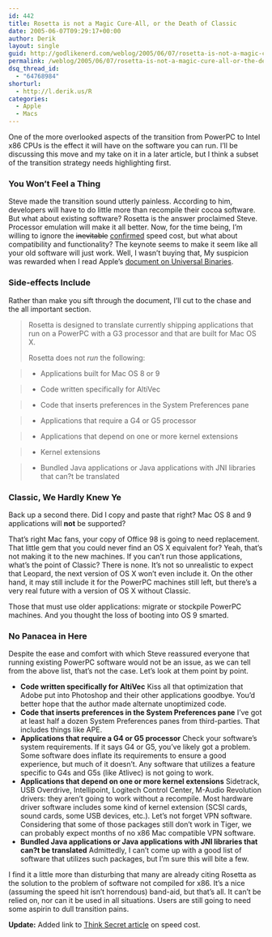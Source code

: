 ```yaml
---
id: 442
title: Rosetta is not a Magic Cure-All, or the Death of Classic
date: 2005-06-07T09:29:17+00:00
author: Derik
layout: single
guid: http://godlikenerd.com/weblog/2005/06/07/rosetta-is-not-a-magic-cure-all-or-the-death-of-classic-2/
permalink: /weblog/2005/06/07/rosetta-is-not-a-magic-cure-all-or-the-death-of-classic/
dsq_thread_id:
  - "64768984"
shorturl:
  - http://l.derik.us/R
categories:
  - Apple
  - Macs
---
```

One of the more overlooked aspects of the transition from PowerPC to Intel x86 CPUs is the effect it will have on the software you can run. I&#8217;ll be discussing this move and my take on it in a later article, but I think a subset of the transition strategy needs highlighting first.

### You Won&#8217;t Feel a Thing

Steve made the transition sound utterly painless. According to him, developers will have to do little more than recompile their cocoa software. But what about existing software? Rosetta is the answer proclaimed Steve. Processor emulation will make it all better. Now, for the time being, I&#8217;m willing to ignore the <s>inevitable</s> [confirmed](http://www.thinksecret.com/news/0506intelxbench.html) speed cost, but what about compatibility and functionality? The keynote seems to make it seem like all your old software will just work. Well, I wasn&#8217;t buying that, My suspicion was rewarded when I read Apple&#8217;s [document on Universal Binaries](http://developer.apple.com/documentation/MacOSX/Conceptual/universal_binary/universal_binary.pdf).

### Side-effects Include

Rather than make you sift through the document, I&#8217;ll cut to the chase and the all important section.

> Rosetta is designed to translate currently shipping applications that run on a PowerPC with a G3 processor and that are built for Mac OS X.
> 
> Rosetta does not _run_ the following:
    
> * Applications built for Mac OS 8 or 9
    
> * Code written specifically for AltiVec
    
> * Code that inserts preferences in the System Preferences pane
    
> * Applications that require a G4 or G5 processor
    
> * Applications that depend on one or more kernel extensions
    
> * Kernel extensions
    
> * Bundled Java applications or Java applications with JNI libraries that can?t be translated

### Classic, We Hardly Knew Ye

Back up a second there. Did I copy and paste that right? Mac OS 8 and 9 applications will **not** be supported?

That&#8217;s right Mac fans, your copy of Office 98 is going to need replacement. That little gem that you could never find an OS X equivalent for? Yeah, that&#8217;s not making it to the new machines. If you can&#8217;t run those applications, what&#8217;s the point of Classic? There is none. It&#8217;s not so unrealistic to expect that Leopard, the next version of OS X won&#8217;t even include it. On the other hand, it may still include it for the PowerPC machines still left, but there&#8217;s a very real future with a version of OS X without Classic.

Those that must use older applications: migrate or stockpile PowerPC machines. And you thought the loss of booting into OS 9 smarted.

### No Panacea in Here

Despite the ease and comfort with which Steve reassured everyone that running existing PowerPC software would not be an issue, as we can tell from the above list, that&#8217;s not the case. Let&#8217;s look at them point by point.

  * **Code written specifically for AltiVec** Kiss all that optimization that Adobe put into Photoshop and their other applications goodbye. You&#8217;d better hope that the author made alternate unoptimized code.
  * **Code that inserts preferences in the System Preferences pane** I&#8217;ve got at least half a dozen System Preferences panes from third-parties. That includes things like APE.
  * **Applications that require a G4 or G5 processor** Check your software&#8217;s system requirements. If it says G4 or G5, you&#8217;ve likely got a problem. Some software does inflate its requirements to ensure a good experience, but much of it doesn&#8217;t. Any software that utilizes a feature specific to G4s and G5s (like Atlivec) is not going to work.
  * **Applications that depend on one or more kernel extensions** Sidetrack, USB Overdrive, Intellipoint, Logitech Control Center, M-Audio Revolution drivers: they aren&#8217;t going to work without a recompile. Most hardware driver software includes some kind of kernel extension (SCSI cards, sound cards, some USB devices, etc.). Let&#8217;s not forget VPN software. Considering that some of those packages still don&#8217;t work in Tiger, we can probably expect months of no x86 Mac compatible VPN software.
  * **Bundled Java applications or Java applications with JNI libraries that can?t be translated** Admittedly, I can&#8217;t come up with a good list of software that utilizes such packages, but I&#8217;m sure this will bite a few.

I find it a little more than disturbing that many are already citing Rosetta as the solution to the problem of software not compiled for x86. It&#8217;s a nice (assuming the speed hit isn&#8217;t horrendous) band-aid, but that&#8217;s all. It can&#8217;t be relied on, nor can it be used in all situations. Users are still going to need some aspirin to dull transition pains.

**Update:** Added link to [Think Secret article](http://www.thinksecret.com/news/0506intelxbench.html) on speed cost.